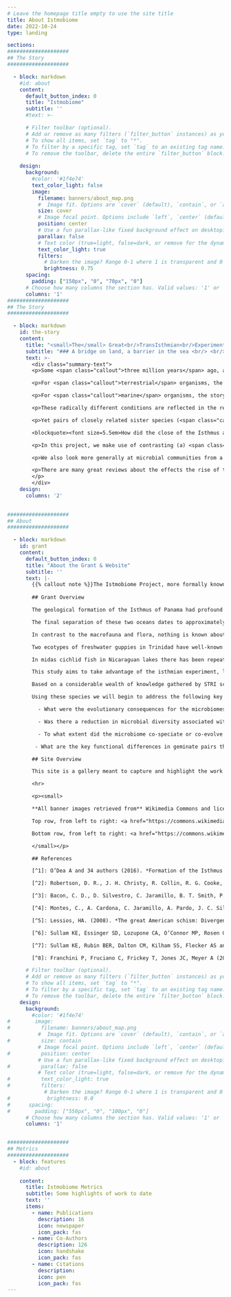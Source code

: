 ```yaml
---
# Leave the homepage title empty to use the site title
title: About Istmobiome
date: 2022-10-24
type: landing

sections:
####################
## The Story
####################

  - block: markdown
    #id: about   
    content:
      default_button_index: 0
      title: "Istmobiome"
      subtitle: ''
      #text: >-

      # Filter toolbar (optional).
      # Add or remove as many filters (`filter_button` instances) as you like.
      # To show all items, set `tag` to "*".
      # To filter by a specific tag, set `tag` to an existing tag name.
      # To remove the toolbar, delete the entire `filter_button` block.
      
    design:
      background:
        #color: '#1f4e74'
        text_color_light: false
        image:
          filename: banners/about_map.png
          #  Image fit. Options are `cover` (default), `contain`, or `actual` size.
          size: cover
          # Image focal point. Options include `left`, `center` (default), or `right`.
          position: center
          # Use a fun parallax-like fixed background effect on desktop? true/false
          parallax: false
          # Text color (true=light, false=dark, or remove for the dynamic theme color).
          text_color_light: true
          filters:
            # Darken the image? Range 0-1 where 1 is transparent and 0 is opaque.
            brightness: 0.75
      spacing:
        padding: ["150px", "0", "70px", "0"]  
      # Choose how many columns the section has. Valid values: '1' or '2'.
      columns: '1'
####################
## The Story
####################

  - block: markdown
    id: the-story
    content:
      title: "<small>The</small> Great<br/>TransIsthmian<br/>Experiment"
      subtitle: "### A bridge on land, a barrier in the sea <br/> <br/>  <small>[Click here](/media/the-isthmus/) and [here](/media/leray-03-2020/) for presentations on the <br/> rise of the Isthmus & how it changed the world.</small>. <br/> <br/>  For more information about the grant that funds the Istmobiome Project and this website, please [See below](#grant)."
      text: >-
        <div class="summary-text">
        <p>Some <span class="callout">three million years</span> ago, a spectacular natural experiment began when the <span class="callout">Isthmus</span> of <span class="callout">Panama</span> finally <span class="callout">closed</span>, a process that began several million years earlier.</p>

        <p>For <span class="callout">terrestrial</span> organisms, the formation of the Isthmus created a land <span class="callout">bridge</span> that connected North & South America, allowing for massive <span class="callout">migrations</span> of plants & animals.</p>

        <p>For <span class="callout">marine</span> organisms, the story unfolded quite differently. Where once a single tropical ocean flowed, the land bridge became a marine <span class="callout">barrier</span>, altering ocean currents & causing different physicochemical environments to emerge.</p>

        <p>These radically different conditions are reflected in the resident benthic communities. Many species went locally extinct after the Isthmus closed (e.g., coral, fish, bivalves) and gene flow ceased.</p>

        <p>Yet pairs of closely related sister species (<span class="callout">geminates</span>) thrive on either side today. Some of these species pairs are so similar that morphology alone is not enough to tell them apart.</p>

        <blockquote><font size=5.5em>How did the close of the Isthmus affect the evolution of microbes, the structure of microbial communities, and the function of host-associated microbiomes?</font></blockquote>

        <p>In this project, we make use of contrasting (a) <span class="callout">geographic regions</span>, (b) <span class="callout">benthic habitats</span>, (c) <span class="callout">environmental gradients</span>, and (d) <span class="callout">host biology</span>, to understand the evolutionary divergence of marine microbiomes in changing environments & their functional significance in different systems.</p>

        <p>We also look more generally at microbial communities from a variety of habitats and environments around Panama and beyond.</p>

        <p>There are many great reviews about the effects the rise of the Isthmus of Panama had on the evolution of terrestrial and marine organisms, including <a href="https://www.jstor.org/stable/pdf/30245154.pdf?casa_token=1l3nRhUbQr8AAAAA:csviHl4PguUE3P5r-urclSuHsmi6vAjN7idor0hJAN8xVHN_KVhzyOcxd7EiAb6J1mbmQAr92wJMAijzOnQ8kxp5XR2mhF4FMDsiapL1V-wCi3il2RP9" target="_blank">Lessios (2008)</a>, <a href="https://repository.si.edu/bitstream/handle/10088/21176/stri_Leigh_et_al_2013_Biological_Reviews.pdf?sequence=1&isAllowed=y" target="_blank">Leigh et. al. (2013)</a>, and <a href="https://geology.rutgers.edu/images/ODea_et_al_2016_Formation_of_the_Isthmus_of_Panama.pdf" target="_blank">O'Dea et al. (2016)</a>.
        </p>
        </div>
    design:
      columns: '2'
      

####################
## About
####################

  - block: markdown
    id: grant   
    content:
      default_button_index: 0
      title: "About the Grant & Website"
      subtitle: ''
      text: |-
        {{% callout note %}}The Istmobiome Project, more formally known as the ***Divergence of Marine Symbiosis After the Rise of the Isthmus of Panama***, is a collaborative project funded by the Gordon and Betty Moore Foundation between the University of California---Davis and the Smithsonian Tropical Research Institute. The grant DOI is: <a href="http://doi.org/10.37807/GBMF5603" target="_blank">doi:10.37807/GBMF5603</a>.{{% /callout %}}
        
        ## Grant Overview

        The geological formation of the Isthmus of Panama had profound environmental and biological consequences (reviewed in O’Dea et al. 2016[^1]). It divided an ancient seaway into Atlantic and Pacific Oceans, driving major biological changes in the seas and land (op. cit.). It entrained a perfect, natural Darwinian evolutionary experiment in the sea, by creating two oceans with strikingly different geophysical characteristics. The Caribbean (Western Atlantic, WA) became warmer, saltier and nutrient poor, which are ideal conditions for the growth of coral reefs. Conversely, the Bay of Panama in the Tropical Eastern Pacific (TEP) experiences an up-welling of deep water when the seasonal trade-winds blow. Temperature fluctuations are high, both seasonally and due to recurrent ENSO events; the water is more acidic and nutrient rich, with lower salinity from higher rain inputs; and biological productivity is primarily pelagic (Robertson et al. 2009[^2]).

        The final separation of these two oceans dates to approximately 3 million years before present, based on an overwhelming body of evidence from geology, marine paleontology, biogeography, geochemistry, and molecular evolution (see O’Dea et al. 2016[^1]), despite recent claims for an older separation (Bacon et al. 2015[^3]; Montes et al. 2015[^4]). Extensive studies have used this natural experiment to examine evolutionary processes relating to molecular divergence and speciation of shallow-water marine macro-organisms in the two oceans, using pairs of sister species (**geminates**), one in the Western Atlantic (WA) and one TEP (reviewed in Lessios 2008[^5]). These studies have leveraged a 60-year history of marine research at the Smithsonian Tropical Research Institute (STRI) that have resulted in nearly 2000 scientific publications, including extensive environmental data from marine stations in the WA and TEP, the former dating to monitoring studies associated with oil spills.

        In contrast to the macrofauna and flora, nothing is known about how the isthmian divergence has shaped the evolution of the microbiomes of geminate hosts. Indeed, studies of fish microbiomes in general are relatively few; a meta-analysis of fish gut microbiomes provides data only for 25 fish gut communities representing 16 fish genera, ten of which are marine (Sullam et al. 2012[^6]). In general, how these communities diverge with respect to host divergence is an open question.

        Two ecotypes of freshwater guppies in Trinidad have well-known phenotypic differences related to living in low- versus high-predation streams. Their gut microbiomes differed even when the two ecotypes were reared under identical conditions, suggesting that genetic divergence between the two host ecotypes helps shape the gut microbiome community (Sullam et al. 2015[^7]). In wild populations from four streams, however, these communities varied temporally, as well as among streams and ecotypes in consistent manners, providing evidence against parallel evolution of the gut microbiome with evolution of a novel eco-phenotype in a low-predation environment (op. cit.).

        In midas cichlid fish in Nicaraguan lakes there has been repeated evolution of ecologically specialized limnetic and benthic species from a generalist benthic ancestor. The microbiomes of these different forms differed in an older crater lake (maximum age, 24,000 years), but not in a younger one (maximum age, 6,100 years) (Franchini et al. 2014[^8]). The functional significance of these differences remains to be explored.

        This study aims to take advantage of the isthmian experiment, leveraging extensive studies on the marine biology of hosts and their environments, to address key questions relating to the evolutionary divergence of marine microbiomes in changing environments and their functional significance. It brings together two complementary teams of researchers, including authorities on geminate species, tropical fish, near-shore marine ecology, and microbial evolution.

        Based on a considerable wealth of knowledge gathered by STRI scientists and colleagues over many years, we have identified pairs of geminate species, which meet specific criteria for inclusion in this study, including: relative ease of collecting samples, phylogenetic evidence establishing geminate status, information on evolutionary divergence dates, and differences in trophic strategies (Table 1). The fish and echinoids are all locally available in Panama, while some crustaceans will require collecting further afield (Galapagos and Santa Marta, Colombia).

        Using these species we will begin to address the following key questions:

          - What were the evolutionary consequences for the microbiomes, in terms of community composition and function, following the evolutionary diversification of host taxa in new environments?

          - Was there a reduction in microbial diversity associated with bottlenecks in host populations? Did the microbiome compensate in any way for reduced genetic diversity of hosts?

          - To what extent did the microbiome co-speciate or co-evolve with hosts? Are there any parallel changes that have occurred in the microbiomes (from a taxonomic composition or functional point of view) across the different taxa on either side of the Isthmus?

         - What are the key functional differences in geminate pairs that might be associated with divergent microbiomes?

        ## Site Overview

        This site is a gallery meant to capture and highlight the work we conducted during this grant.  Most of the site is pretty straightforward however the [PROJECTS]({{< ref "projects" >}}) section warrants a moment of explanation. Each individual PROJECT page contains a brief project overview plus quick links to the bioinformatic workflows, raw data and data products, GitHub repo, code, etc. In most cases, the **complete and reproducible bioinformatic workflows** are hosted on separate GitHub Pages websites. This has to do with the way each project is generated. Since we often use R code, many figures, tables, analyses, etc. are processed when the project site is built and rendered. Once a project is finished we can archive the final code and simply link to it from istmobiome.rbind.io. This allows us to continually update istmobiome.rbind.io without needing to re-render each project with every site build. It also makes istmobiome.rbind.io more lightweight and faster since it does not have to load every project.

        <hr>

        <p><small>

        **All banner images retrieved from** Wikimedia Commons and licenced under <a href="https://creativecommons.org/share-your-work/public-domain/cc0" target = "_blank">CC-0</a>.

        Top row, from left to right: <a href="https://commons.wikimedia.org/wiki/File:Admiralty_Chart_No_1793_Bahia_Almirante_and_Laguna_Chiriqui,_Published_1964.jpg" target = "_blank"> Nautical chart of Bahia Almirante and Laguna Chiriqui, Panama, at a scale of 1:103,280. Suerveyed by Commander E. Barnett 1839</a>; <a href="https://commons.wikimedia.org/wiki/File:Admiralty_Chart_No_1799_Anchorages_on_the_North_Coast_of_Panama,_Published_1927.jpg" target = "_blank"> Nautical chart of Anchorages on the North Coast of Panama</a>; <a href="https://commons.wikimedia.org/wiki/File:Admiralty_Chart_No_657_Isthmus_of_Panama_Showing_The_Proposed_Panama_Canal_and_the_Railway_._._._,_Published_1885.jpg" target = "_blank"> 1885 Admiralty Chart - Isthmus of Panama Showing The Proposed Panama Canal and the Railway</a>; <a href="https://commons.wikimedia.org/wiki/File:Admiralty_Chart_No_1299_Panama_Canal,_Published_1957.jpg" target = "_blank"> Nautical chart of the Panama Canal at a scale of 1/50,000</a>; <a href="https://commons.wikimedia.org/wiki/File:Darien_Nautical_Chart_1737.jpg" target = "_blank"> Darien Nautical Chart 1737. </a>

        Bottom row, from left to right: <a href="https://commons.wikimedia.org/wiki/File:Admiralty_Chart_No_1799_Anchorages_on_the_North_Coast_of_Panama,_Published_1927.jpg" target = "_blank"> Nautical chart of Anchorages on the North Coast of Panama</a>; <a href="https://commons.wikimedia.org/wiki/File:Admiralty_Chart_No_2261_Panama_Bay,_Published_1935.jpg" target = "_blank"> Admiralty Chart No 2261 Panama Bay, Published 1935</a>; <a href="https://commons.wikimedia.org/wiki/File:Panama_Nautical_Chart_1775.jpg" target = "_blank"> Panama Nautical Chart 1775</a>; <a href="https://commons.wikimedia.org/wiki/File:Admiralty_Chart_No_2145_Cabo_Mala_to_Bahia_Elena,_Published_1889.jpg" target = "_blank"> Nautical chart of Punta Mala to Santa Elena Bay</a>; <a href="https://commons.wikimedia.org/wiki/File:Admiralty_Chart_No_1799_Anchorages_on_the_North_Coast_of_Panama,_Published_1927.jpg" target = "_blank"> Nautical chart of Anchorages on the North Coast of Panama. </a>

        </small></p>

        ## References

        [^1]: O’Dea A and 34 authors (2016). *Formation of the Isthmus of Panama*. [**Science Advances**, 2: e1600883](https://doi.org/10.1126/sciadv.1600883).

        [^2]: Robertson, D. R., J. H. Christy, R. Collin, R. G. Cooke, L. D’Croz, K. W. Kaufmann, S. Heckadon Moreno, J. L. Mate, A. O’Dea, and M. Torchin (2009). *The Smithsonian Tropical Research Institute: Marine research, education, and conservation in Panama*. [**Smithsonian Contributions to Marine Sciences**. 38: 73-93](https://doi.org/10.5479/si.01960768.38.73).

        [^3]: Bacon, C. D., D. Silvestro, C. Jaramillo, B. T. Smith, P. Chakrabarty, and A. Antonelli (2015). *Biological evidence supports an early and complex emergence of the Isthmus of Panama*. [**Proceedings of the National Academy of Sciences of the United States of America** 112: 6110-6115](https://doi.org/10.1073/pnas.1423853112).

        [^4]: Montes, C., A. Cardona, C. Jaramillo, A. Pardo, J. C. Silva, V. Valencia, C. Ayala, L. C. Pérez-Angel, L. A. Rodriguez-Parra, V. Ramirez, and H. Niño. (2015). *Middle Miocene closure of the Central American Seaway*. [**Science** 348:226-229](https://doi.org/10.1126/science.aaa2815).

        [^5]: Lessios, HA. (2008). *The great American schism: Divergence of marine organisms after the rise of the Central American Isthmus*. [**Annual Review of Ecology, Evolution, and Systematics** 39, 63--91](https://doi.org/10.1146/annurev.ecolsys.38.091206.095815).

        [^6]: Sullam KE, Essinger SD, Lozupone CA, O’Connor MP, Rosen GL, et al. (2012) *Environmental and ecological factors that shape the gut bacterial communities of fish: a meta-analysis*. [**Molecular Ecology 21: 3363--3378**](https://doi.org/10.1111/j.1365-294x.2012.05552.x).

        [^7]: Sullam KE, Rubin BER, Dalton CM, Kilham SS, Flecker AS and Russell JA. (2015). *Divergence across diet, time and populations rules out parallel evolution in the gut microbiomes of Trinidadian guppies*. [**The ISME Journal** 9: 1508--1522](https://dx.doi.org/10.1038%2Fismej.2014.231).

        [^8]: Franchini P, Fruciano C, Frickey T, Jones JC, Meyer A (2014) The gut microbial community of Midas cichlid fish in repeatedly evolved limnetic-benthic species pairs. [**PLoS ONE** 9: e95027](https://doi.org/10.1371/journal.pone.0095027).

      # Filter toolbar (optional).
      # Add or remove as many filters (`filter_button` instances) as you like.
      # To show all items, set `tag` to "*".
      # To filter by a specific tag, set `tag` to an existing tag name.
      # To remove the toolbar, delete the entire `filter_button` block.
    design:
      background:
        #color: '#1f4e74'
#        image:
#          filename: banners/about_map.png
          #  Image fit. Options are `cover` (default), `contain`, or `actual` size.
#          size: contain
          # Image focal point. Options include `left`, `center` (default), or `right`.
#          position: center
          # Use a fun parallax-like fixed background effect on desktop? true/false
#          parallax: false
          # Text color (true=light, false=dark, or remove for the dynamic theme color).
#          text_color_light: true
#          filters:
            # Darken the image? Range 0-1 where 1 is transparent and 0 is opaque.
#            brightness: 0.0
#      spacing:
#        padding: ["550px", "0", "100px", "0"]  
      # Choose how many columns the section has. Valid values: '1' or '2'.
      columns: '1'


####################
## Metrics
####################
  - block: features
    #id: about   
    
    content:
      title: Istmobiome Metrics
      subtitle: Some highlights of work to date
      text: ''
      items:
        - name: Publications
          description: 16
          icon: newspaper
          icon_pack: fas
        - name: Co-Authors
          description: 126
          icon: handshake
          icon_pack: fas
        - name: Citations
          description: 
          icon: pen
          icon_pack: fas      
---
```


